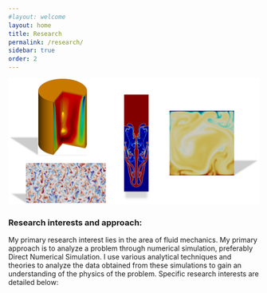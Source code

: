 ```yaml
---
#layout: welcome
layout: home
title: Research
permalink: /research/
sidebar: true
order: 2
---
```


 <img src="/assets/img/Research.png" usemap="#workmap">

 <map name="workmap">
  <area shape="rect" alt="Bubble-type vortex breakdown in the Vogel-Escudier flow" coords="81,0,250,205" href="/vorticity_dominated/">
  <area shape="rect" alt="Rayleigh-Taylor instability" coords="375,50,475,375" href="/multiphase/">
  <area shape="rect" alt="Salt-finger convection in a double-periodic domain" coords="60,225,325,475" href="/geophysical/">
  <area shape="rect" alt="Rayliegh-Benard convection in non-Boussinesq flow" coords="530,100,745,325" href="/hpc/">
 </map>

### Research interests and approach:
My primary research interest lies in the area of fluid mechanics.
My primary approach is to analyze a problem through numerical simulation, preferably Direct Numerical Simulation. I use various analytical techniques and theories to analyze the data obtained from these simulations to gain an understanding of the physics of the problem. Specific research interests are detailed below:
